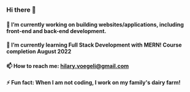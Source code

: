 ### Hi there 👋

#### 🔭 I’m currently working on building websites/applications, including front-end and back-end development.
#### 🌱 I’m currently learning Full Stack Development with MERN! Course completion August 2022
#### 📫 How to reach me: hilary.voegeli@gmail.com
#### ⚡ Fun fact: When I am not coding, I work on my family's dairy farm! 
